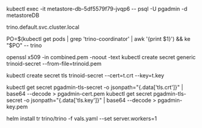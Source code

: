 kubectl exec -it metastore-db-5df5579f79-jvqp6 -- psql -U pgadmin -d metastoreDB


trino.default.svc.cluster.local

PO=$(kubectl get pods | grep 'trino-coordinator' | awk '{print $1}') && ke "$PO" -- trino


openssl x509 -in combined.pem -noout -text
kubectl create secret generic trinoid-secret --from-file=trinoid.pem

kubectl create secret tls trinoid-secret --cert=t.crt --key=t.key

kubectl get secret pgadmin-tls-secret -o jsonpath="{.data['tls\.crt']}" | base64 --decode > pgadmin-cert.pem
kubectl get secret pgadmin-tls-secret -o jsonpath="{.data['tls\.key']}" | base64 --decode > pgadmin-key.pem

helm install tr trino/trino -f vals.yaml --set server.workers=1